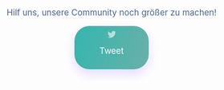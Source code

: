 <div style="text-align: center; padding-top: 50px;">
	<span style="color:#486791; font-size: 120%;">Hilf uns, unsere Community noch größer zu machen!</span><br/><br/>
	<a href="https://twitter.com/sensorcommunity" target="_blank"><div style="display:inline-block; background: linear-gradient(104.25deg, #35B6AE 0%, #69B0A8 100%);
box-shadow: 0 10px 20px rgba(101, 41, 255, 0.15); border-radius: 30px; padding: 10px 50px; font-size:120%; color: white;">
<svg style="width:1em; opacity: 0.6;" viewBox="0 0 1208 982" version="1.1" xmlns="http://www.w3.org/2000/svg" xmlns:xlink="http://www.w3.org/1999/xlink">
    <!-- Generator: Sketch 45.2 (43514) - http://www.bohemiancoding.com/sketch -->
    <title>bird</title>
    <desc>Created with Sketch.</desc>
    <defs></defs>
    <g id="Final-Horizon" stroke="none" stroke-width="1" fill="none" fill-rule="evenodd">
        <g id="Artboard" transform="translate(-286.000000, -117.000000)" fill-rule="nonzero" fill="#FFFFFF">
            <path d="M1493.75308,233.195911 C1449.31783,252.922544 1401.56126,266.207828 1351.43951,272.19627 C1402.61804,241.549536 1441.92034,192.987798 1460.3889,135.116296 C1412.53168,163.498493 1359.49119,184.130942 1303.02874,195.252335 C1257.88897,147.093181 1193.42514,117 1122.16771,117 C962.190754,117 844.636121,266.258151 880.768067,421.202806 C674.896491,410.886582 492.324484,312.253414 370.089808,162.341063 C305.17308,273.705962 336.423691,419.391176 446.731805,493.16476 C406.171431,491.856361 367.925917,480.734968 334.561738,462.165765 C331.844294,576.95263 414.122472,684.342008 533.287442,708.245454 C498.413572,717.706186 460.218381,719.9204 421.368991,712.47259 C452.871217,810.904465 544.358512,882.514158 652.854997,884.52708 C548.686294,966.201382 417.443793,1002.68559 286,987.186091 C395.653915,1057.48739 525.940278,1098.50067 665.838342,1098.50067 C1125.89162,1098.50067 1385.81015,709.956437 1370.10936,361.469352 C1418.52012,326.494836 1460.53987,282.864756 1493.75308,233.195911 Z" id="bird"></path>
        </g>
    </g>
</svg>

 Tweet</div></a>
</div>

